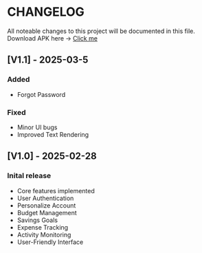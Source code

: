 # CHANGELOG

All noteable changes to this project will be documented in this file.
Download APK here -> [Click me](https://upload.app/download/trackify/io.cordova.hellocordova/891b61ce16de8e87b41a125bc237515bc90bf00fba3283960e3cb3d7b54b54c5)

## [V1.1] - 2025-03-5

### Added
* Forgot Password

### Fixed
* Minor UI bugs
* Improved Text Rendering

## [V1.0] - 2025-02-28

### Inital release
* Core features implemented
* User Authentication
* Personalize Account
* Budget Management
* Savings Goals
* Expense Tracking
* Activity Monitoring
* User-Friendly Interface